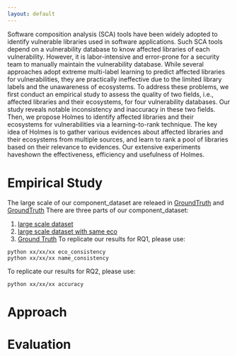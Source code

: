 ```yaml
---
layout: default
---
```


Software composition analysis (SCA) tools have been widely adopted to identify vulnerable libraries used in software applications. Such SCA tools depend on a vulnerability database to know affected libraries of each vulnerability. However, it is labor-intensive and error-prone for a security team to manually maintain the vulnerability database. While
several approaches adopt extreme multi-label learning to predict affected libraries for vulnerabilities, they are practically ineffective due to the limited library labels and the unawareness of ecosystems. To address these problems, we first conduct an empirical study to assess the quality of two fields, i.e., affected libraries and their ecosystems, for four vulnerability databases. Our study reveals notable inconsistency and inaccuracy in these two fields. Then, we propose
Holmes to identify affected libraries and their ecosystems for vulnerabilities via a learning-to-rank technique. The key idea of Holmes is to gather various evidences about affected libraries and their ecosystems from multiple sources, and learn to rank a pool of libraries based on their relevance to evidences. Our extensive experiments haveshown the effectiveness, efficiency and usefulness of Holmes.

# Empirical Study
The large scale of our component_dataset are releaed in [GroundTruth](https://github.com) and [GroundTruth](https://github.com)
There are three parts of our component_dataset:
  1. [large scale dataset](https://github.com/)
  2. [large scale dataset with same eco](https://github.com/)
  3. [Ground Truth](https://github.com/)
To replicate our results for RQ1, please use:
```
python xx/xx/xx eco_consistency
python xx/xx/xx name_consistency  
```
To replicate our results for RQ2, please use:
```
python xx/xx/xx accuracy
```

# Approach

# Evaluation
